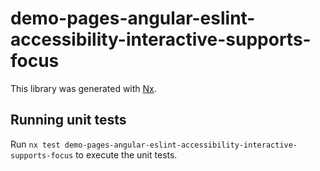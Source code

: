 # demo-pages-angular-eslint-accessibility-interactive-supports-focus

This library was generated with [Nx](https://nx.dev).

## Running unit tests

Run `nx test demo-pages-angular-eslint-accessibility-interactive-supports-focus` to execute the unit tests.
